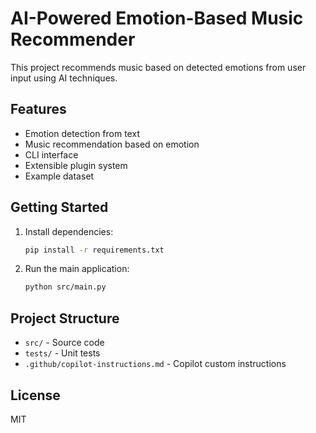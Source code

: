 # AI-Powered Emotion-Based Music Recommender

This project recommends music based on detected emotions from user input using AI techniques.

## Features
- Emotion detection from text
- Music recommendation based on emotion
- CLI interface
- Extensible plugin system
- Example dataset

## Getting Started
1. Install dependencies:
   ```bash
   pip install -r requirements.txt
   ```
2. Run the main application:
   ```bash
   python src/main.py
   ```

## Project Structure
- `src/` - Source code
- `tests/` - Unit tests
- `.github/copilot-instructions.md` - Copilot custom instructions

## License
MIT
